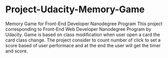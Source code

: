 # Project-Udacity-Memory-Game
Memory Game for Front-End Developer Nanodegree Program
This project corresponding to Front-End Web Developer Nanodegree Program by Udacity.
Game is based on class modification when user open a card the card class change. The project consider to count number of click to set a score based of user performace and at the end the user will get the timer and score.
